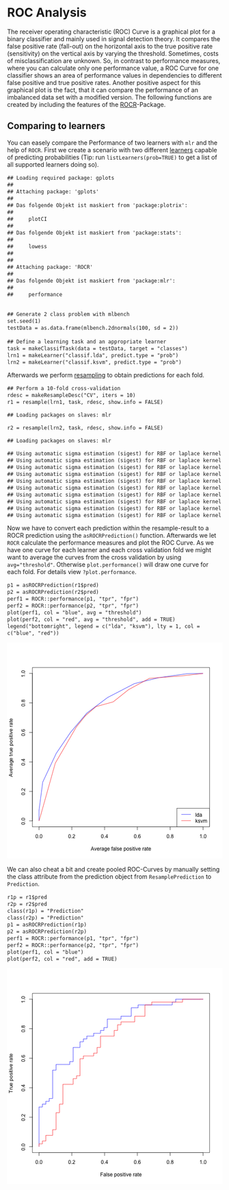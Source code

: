 ROC Analysis
============

The receiver operating characteristic (ROC) Curve is a graphical plot
for a binary classifier and mainly used in signal detection theory. It
compares the false positive rate (fall-out) on the horizontal axis to
the true positive rate (sensitivity) on the vertical axis by varying
the threshold. Sometimes, costs of misclassification are unknown. So,
in contrast to performance measures, where you can calculate only one
performance value, a ROC Curve for one classifier shows an area of
performance values in dependencies to different false positive and true
positive rates. Another positive aspect for this graphical plot is the
fact, that it can compare the performance of an imbalanced data set
with a modified version. The following functions are created by
including the features of the [ROCR](http://cran.r-project.org/web/packages/ROCR/index.html)-Package.

Comparing to learners
---------------------

You can easely compare the Performance of two learners with `mlr` and the help of `ROCR`.
First we create a scenario with two different [learners](learner.md) capable of predicting probabilities (Tip: run `listLearners(prob=TRUE)` to get a list of all supported learners doing so).

```
## Loading required package: gplots
## 
## Attaching package: 'gplots'
## 
## Das folgende Objekt ist maskiert from 'package:plotrix':
## 
##     plotCI
## 
## Das folgende Objekt ist maskiert from 'package:stats':
## 
##     lowess
## 
## 
## Attaching package: 'ROCR'
## 
## Das folgende Objekt ist maskiert from 'package:mlr':
## 
##     performance
```



```splus

## Generate 2 class problem with mlbench
set.seed(1)
testData = as.data.frame(mlbench.2dnormals(100, sd = 2))

## Define a learning task and an appropriate learner
task = makeClassifTask(data = testData, target = "classes")
lrn1 = makeLearner("classif.lda", predict.type = "prob")
lrn2 = makeLearner("classif.ksvm", predict.type = "prob")
```


Afterwards we perform [resampling](resample.md) to obtain predictions for each fold.

```splus
## Perform a 10-fold cross-validation
rdesc = makeResampleDesc("CV", iters = 10)
r1 = resample(lrn1, task, rdesc, show.info = FALSE)
```

```
## Loading packages on slaves: mlr
```

```splus
r2 = resample(lrn2, task, rdesc, show.info = FALSE)
```

```
## Loading packages on slaves: mlr
```

```
## Using automatic sigma estimation (sigest) for RBF or laplace kernel 
## Using automatic sigma estimation (sigest) for RBF or laplace kernel 
## Using automatic sigma estimation (sigest) for RBF or laplace kernel 
## Using automatic sigma estimation (sigest) for RBF or laplace kernel 
## Using automatic sigma estimation (sigest) for RBF or laplace kernel 
## Using automatic sigma estimation (sigest) for RBF or laplace kernel 
## Using automatic sigma estimation (sigest) for RBF or laplace kernel 
## Using automatic sigma estimation (sigest) for RBF or laplace kernel 
## Using automatic sigma estimation (sigest) for RBF or laplace kernel 
## Using automatic sigma estimation (sigest) for RBF or laplace kernel
```


Now we have to convert each prediction within the resample-result to a ROCR prediction using the `asROCRPrediction()` function.
Afterwards we let `ROCR` calculate the performance measures and plot the ROC Curve.
As we have one curve for each learner and each cross validation fold we might want to average the curves from the cross validation by using `avg="threshold"`.
Otherwise `plot.performance()` will draw one curve for each fold.
For details view `?plot.performance`.


```splus
p1 = asROCRPrediction(r1$pred)
p2 = asROCRPrediction(r2$pred)
perf1 = ROCR::performance(p1, "tpr", "fpr")
perf2 = ROCR::performance(p2, "tpr", "fpr")
plot(perf1, col = "blue", avg = "threshold")
plot(perf2, col = "red", avg = "threshold", add = TRUE)
legend("bottomright", legend = c("lda", "ksvm"), lty = 1, col = c("blue", "red"))
```

![plot of chunk ROCRaverage](figure/ROCRaverage.png) 


We can also cheat a bit and create pooled ROC-Curves by manually setting the class attribute from the prediction object from `ResamplePrediction` to `Prediction`.

```splus
r1p = r1$pred
r2p = r2$pred
class(r1p) = "Prediction"
class(r2p) = "Prediction"
p1 = asROCRPrediction(r1p)
p2 = asROCRPrediction(r2p)
perf1 = ROCR::performance(p1, "tpr", "fpr")
perf2 = ROCR::performance(p2, "tpr", "fpr")
plot(perf1, col = "blue")
plot(perf2, col = "red", add = TRUE)
```

![plot of chunk ROCRpooled](figure/ROCRpooled.png) 


